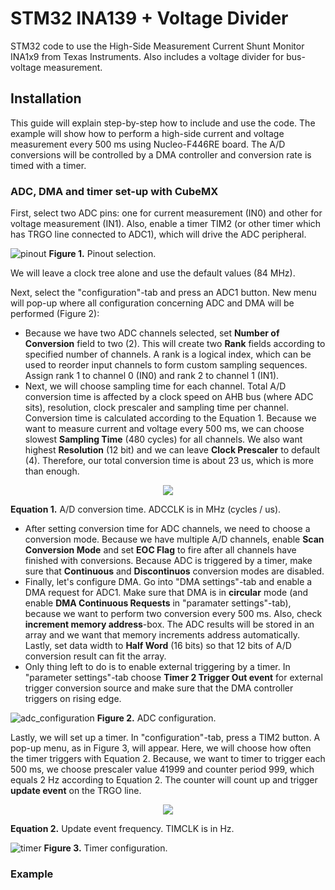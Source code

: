 # STM32 INA139 + Voltage Divider
STM32 code to use the High-Side Measurement Current Shunt Monitor INA1x9 from Texas Instruments. Also includes a voltage divider for bus-voltage measurement.

## Installation
This guide will explain step-by-step how to include and use the code. The example will show how to perform a high-side current and voltage measurement every 500 ms using Nucleo-F446RE board. The A/D conversions will be controlled by a DMA controller and conversion rate is timed with a timer.

### ADC, DMA and timer set-up with CubeMX
First, select two ADC pins: one for current measurement (IN0) and other for voltage measurement (IN1). Also, enable a timer TIM2 (or other timer which has TRGO line connected to ADC1), which will drive the ADC peripheral.

![pinout](https://user-images.githubusercontent.com/34322137/35531630-31ad51e6-0540-11e8-8c1d-88e3fcbbb836.png)
**Figure 1.** Pinout selection.

We will leave a clock tree alone and use the default values (84 MHz).

Next, select the "configuration"-tab and press an ADC1 button. New menu will pop-up where all configuration concerning ADC and DMA will be performed (Figure 2):
- Because we have two ADC channels selected, set **Number of Conversion** field to two (2). This will create two **Rank** fields according to specified number of channels. A rank is a logical index, which can be used to reorder input channels to form custom sampling sequences. Assign rank 1 to channel 0 (IN0) and rank 2 to channel 1 (IN1).
- Next, we will choose sampling time for each channel. Total A/D conversion time is affected by a clock speed on AHB bus (where ADC sits), resolution, clock prescaler and sampling time per channel. Conversion time is calculated according to the Equation 1. Because we want to measure current and voltage every 500 ms, we can choose slowest **Sampling Time** (480 cycles) for all channels. We also want highest **Resolution** (12 bit) and we can leave **Clock Prescaler** to default (4). Therefore, our total conversion time is about 23 us, which is more than enough.

<p align="center">
  <img src="https://user-images.githubusercontent.com/34322137/35534124-337b9e58-0548-11e8-8e52-93ef69730919.gif">
</p>

**Equation 1.** A/D conversion time. ADCCLK is in MHz (cycles / us).
- After setting conversion time for ADC channels, we need to choose a conversion mode. Because we have multiple A/D channels, enable **Scan Conversion Mode** and set **EOC Flag** to fire after all channels have finished with conversions. Because ADC is triggered by a timer, make sure that **Continuous** and **Discontinuos** conversion modes are disabled.
- Finally, let's configure DMA. Go into "DMA settings"-tab and enable a DMA request for ADC1. Make sure that DMA is in **circular** mode (and enable **DMA Continuous Requests** in "paramater settings"-tab), because we want to perform two conversion every 500 ms. Also, check **increment memory address**-box. The ADC results will be stored in an array and we want that memory increments address automatically. Lastly, set data width to **Half Word** (16 bits) so that 12 bits of A/D conversion result can fit the array.
- Only thing left to do is to enable external triggering by a timer. In "parameter settings"-tab choose **Timer 2 Trigger Out event** for external trigger conversion source and make sure that the DMA controller triggers on rising edge.

![adc_configuration](https://user-images.githubusercontent.com/34322137/35538475-b4421540-0556-11e8-87f8-5b304a11127c.png)
**Figure 2.** ADC configuration.

Lastly, we will set up a timer. In "configuration"-tab, press a TIM2 button. A pop-up menu, as in Figure 3, will appear. Here, we will choose how often the timer triggers with Equation 2. Because, we want to timer to trigger each 500 ms, we choose prescaler value 41999 and counter period 999, which equals 2 Hz according to Equation 2. The counter will count up and trigger  **update event** on the TRGO line.

<p align="center">
  <img src="https://user-images.githubusercontent.com/34322137/35538652-5c66f9ca-0557-11e8-8481-a2068f60c983.gif">
</p>


**Equation 2.** Update event frequency. TIMCLK is in Hz.

![timer](https://user-images.githubusercontent.com/34322137/35538844-eb976f58-0557-11e8-8154-3c7ae1d0bea5.png)
**Figure 3.** Timer configuration.

### Example
